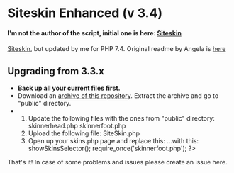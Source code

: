 # Siteskin Enhanced (v 3.4)

####  I'm not the author of the script, initial one is here: [Siteskin](https://github.com/angelasabas/siteskin)

[Siteskin](https://github.com/angelasabas/siteskin), but updated by me for PHP 7.4. Original readme by Angela is [here](public/readme.txt)

## Upgrading from 3.3.x

- **Back up all your current files first.**
- Download an [archive of this repository](https://gitlab.com/tfl-php-scripts/siteskin/-/archive/master/siteskin-master.zip). Extract the archive and go to "public" directory.
-   1. Update the following files with the ones from "public" directory:
          skinnerhead.php
          skinnerfoot.php
    2. Upload the following file:
          SiteSkin.php
    3. Open up your skins.php page and replace this:
          <?php
          show_skins( $skin, $skin_array );
          require_once( 'skinnerfoot.php' );
          ?>
       ...with this:
          <?php
          $siteSkin->showSkinsSelector();
          require_once('skinnerfoot.php');
          ?>
    
That's it! In case of some problems and issues please create an issue here.